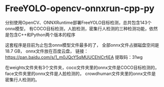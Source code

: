 # FreeYOLO-opencv-onnxrun-cpp-py
分别使用OpenCV、ONNXRuntime部署FreeYOLO目标检测，总共包含143个onnx模型，
有COCO目标检测，人脸检测，密集行人检测的三种检测功能，依然是包含C++和Python两个版本的程序

这套程序是目前为止包含onnx模型文件最多的了，
全部onnx文件占据磁盘空间是18.7 GB， onnx文件放在百度云盘，
链接：https://pan.baidu.com/s/1_m0JQcY5qMUUCEhlCrfjEA 
提取码：31wg

在weights文件夹有3个文件夹，coco文件夹里的onnx文件是COCO目标检测的，
face文件夹里的onnx文件是人脸检测的，
crowdhuman文件夹里的onnx文件是密集行人检测的。
